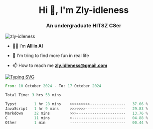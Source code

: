 <h1 align="center">Hi 👋, I'm Zly-idleness</h1>

<h3 align="center">An undergraduate HITSZ CSer</h3>

<p align="left"> <img src="https://komarev.com/ghpvc/?username=zly-idleness&label=Profile%20views&color=0e75b6&style=flat" alt="zly-idleness" /> </p>


- 👨‍💻 I’m **All in AI**

- 🌱 I'm tring to find more fun in real life

- 📫 How to reach me **zly.idleness@gmail.com**



[![Typing SVG](https://readme-typing-svg.herokuapp.com?font=Fira+Code&pause=1000&width=435&lines=I+Maybe+Slow)](https://git.io/typing-svg)


<!--START_SECTION:waka-->

```rust
From: 10 October 2024 - To: 17 October 2024

Total Time: 3 hrs 53 mins

Typst        1 hr 28 mins    >>>>>>>>>----------------   37.66 %
JavaScript   1 hr 9 mins     >>>>>>>------------------   29.83 %
Markdown     32 mins         >>>----------------------   13.76 %
C            11 mins         >------------------------   04.88 %
Other        1 min           -------------------------   00.44 %
```

<!--END_SECTION:waka-->


